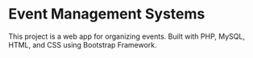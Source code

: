 # Event Management Systems

<p>
This project is a web app for organizing events. Built with PHP, MySQL, HTML, and CSS using Bootstrap Framework.
<p>

